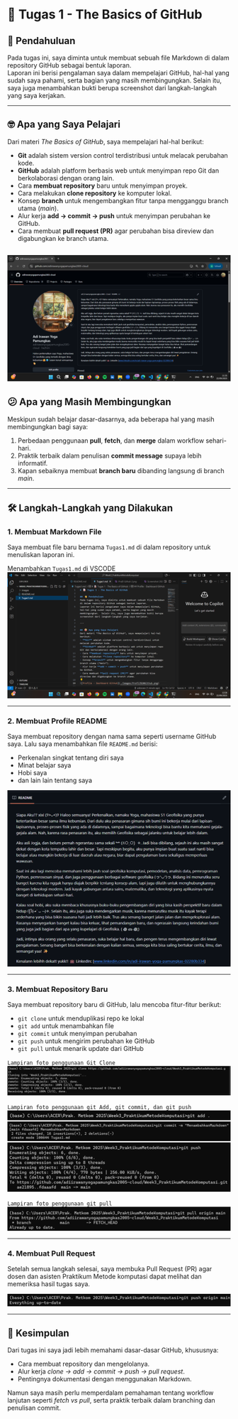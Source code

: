 # 📝 Tugas 1 - The Basics of GitHub

## 👋 Pendahuluan
Pada tugas ini, saya diminta untuk membuat sebuah file Markdown di dalam repository GitHub sebagai bentuk laporan.  
Laporan ini berisi pengalaman saya dalam mempelajari GitHub, hal-hal yang sudah saya pahami, serta bagian yang masih membingungkan.  Selain itu, saya juga menambahkan bukti berupa screenshot dari langkah-langkah yang saya kerjakan.

---

## 🤓 Apa yang Saya Pelajari
Dari materi *The Basics of GitHub*, saya mempelajari hal-hal berikut:
- **Git** adalah sistem version control terdistribusi untuk melacak perubahan kode.
- **GitHub** adalah platform berbasis web untuk menyimpan repo Git dan berkolaborasi dengan orang lain.
- Cara **membuat repository** baru untuk menyimpan proyek.
- Cara melakukan **clone repository** ke komputer lokal.
- Konsep **branch** untuk mengembangkan fitur tanpa mengganggu branch utama (*main*).
- Alur kerja **add → commit → push** untuk menyimpan perubahan ke GitHub.
- Cara membuat **pull request (PR)** agar perubahan bisa direview dan digabungkan ke branch utama.

![Profile - Dashboard GitHub](./images/Profil%20Github.png)
---

## 😕 Apa yang Masih Membingungkan
Meskipun sudah belajar dasar-dasarnya, ada beberapa hal yang masih membingungkan bagi saya:
1. Perbedaan penggunaan **pull**, **fetch**, dan **merge** dalam workflow sehari-hari.
2. Praktik terbaik dalam penulisan **commit message** supaya lebih informatif.
3. Kapan sebaiknya membuat **branch baru** dibanding langsung di branch *main*.

---

## 🛠️ Langkah-Langkah yang Dilakukan

### 1. Membuat Markdown File
Saya membuat file baru bernama `Tugas1.md` di dalam repository untuk menuliskan laporan ini.  

Menambahkan `Tugas1.md` di VSCODE
![Tugas1 - Markdown](./images/Markdown%20Tugas1.png)

---

### 2. Membuat Profile README
Saya membuat repository dengan nama sama seperti username GitHub saya. Lalu saya menambahkan file `README.md` berisi:
- Perkenalan singkat tentang diri saya
- Minat belajar saya
- Hobi saya
- dan lain lain tentang saya 

![Lampiran Foto 3 - Profile README](./images/Read%20Me.png)

---

### 3. Membuat Repository Baru
Saya membuat repository baru di GitHub, lalu mencoba fitur-fitur berikut:
- `git clone` untuk menduplikasi repo ke lokal
- `git add` untuk menambahkan file
- `git commit` untuk menyimpan perubahan
- `git push` untuk mengirim perubahan ke GitHub
- `git pull` untuk menarik update dari GitHub

`Lampiran foto penggunaan Git Clone`
![Lampiran Foto 4 - Git Clone](./images/Git%20Clone.png)

`Lampiran foto penggunaan git Add, git commit, dan git push`
![Lampiran Foto 4 - Git add](./images/Git%20add%20..png)
![Lampiran Foto 5 - Git commit](./images/Git%20Commit.png)
![Lampiran Foto 4 - Git Push](./images/Git%20Push.png)

`Lampiran foto penggunaan git pull`
![Lampiran Foto 6 - Git Pull](./images/Git%20Pull.png)  

---

### 4. Membuat Pull Request
Setelah semua langkah selesai, saya membuka Pull Request (PR) agar dosen dan asisten Praktikum Metode komputasi dapat melihat dan memeriksa hasil tugas saya.

![Lampiran Foto 7 - Pull Request](./images/Git%20Pull%20Request.png)

---

## 🚀 Kesimpulan
Dari tugas ini saya jadi lebih memahami dasar-dasar GitHub, khususnya:
- Cara membuat repository dan mengelolanya.
- Alur kerja *clone → add → commit → push → pull request*.
- Pentingnya dokumentasi dengan menggunakan Markdown.  

Namun saya masih perlu memperdalam pemahaman tentang workflow lanjutan seperti *fetch vs pull*, serta praktik terbaik dalam branching dan penulisan commit.
